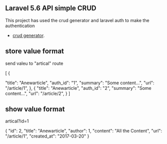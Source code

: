 ## Laravel 5.6 API simple CRUD

This project has used the crud generator and laravel auth to make the authentication

- [crud generator](https://github.com/appzcoder/crud-generator).


## store value format

send valeu to "artical" route

[
{

"title": "Anewarticle",
"auth_id": "1",
"summary": "Some content...",
"url": "/article/1",
},
{
"title": "Anewarticle",
"auth_id": "2",
"summary": "Some content...",
"url": "/article/2",
}
]

## show value format

artical?id=1

{
"id": 2,
"title": "Anewarticle",
"author": 1,
"content": "All the Content",
"url": "/article/1",
"created_at": "2017-03-20"
}

